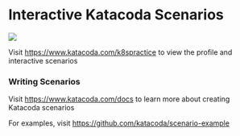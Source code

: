 # Interactive Katacoda Scenarios

[![](http://shields.katacoda.com/katacoda/k8spractice/count.svg)](https://www.katacoda.com/k8spractice "Get your profile on Katacoda.com")

Visit https://www.katacoda.com/k8spractice to view the profile and interactive scenarios

### Writing Scenarios
Visit https://www.katacoda.com/docs to learn more about creating Katacoda scenarios

For examples, visit https://github.com/katacoda/scenario-example
